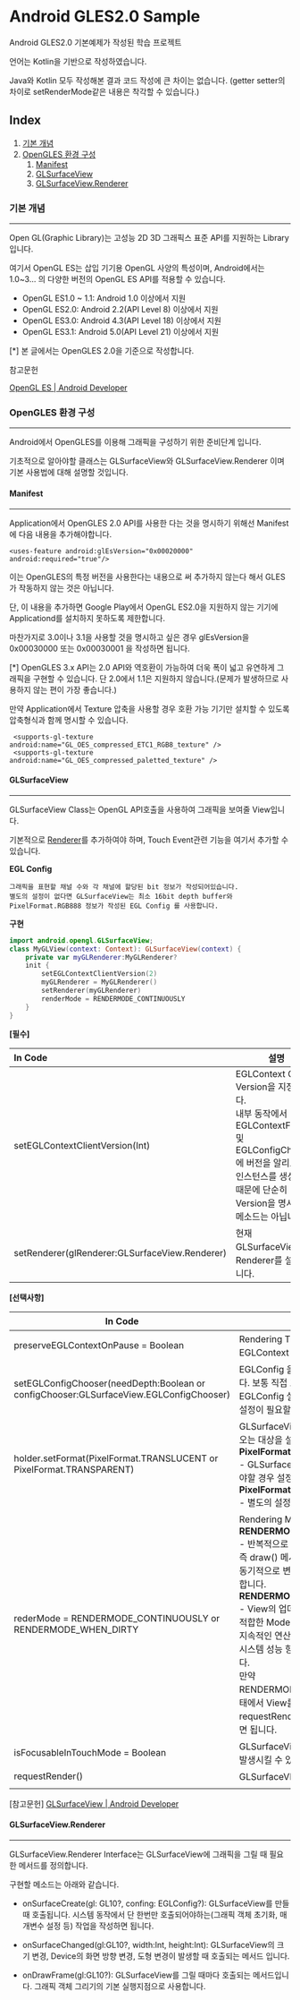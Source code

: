 # Android GLES2.0 Sample

Android GLES2.0 기본예제가 작성된 학습 프로젝트



언어는 Kotlin을 기반으로 작성하였습니다. 

Java와 Kotlin 모두 작성해본 결과 코드 작성에 큰 차이는 없습니다. (getter setter의 차이로 setRenderMode같은 내용은 착각할 수 있습니다.)

## Index

1. [기본 개념](#기본-개념)
2. [OpenGLES 환경 구성](#opengles-환경-구성)
   1. [Manifest](#manifest)
   2. [GLSurfaceView](#glsurfaceview)
   3. [GLSurfaceView.Renderer](#glsurfaceview.renderer)

### 기본 개념

---

Open GL(Graphic Library)는 고성능 2D 3D 그래픽스 표준 API를 지원하는 Library입니다.

여기서 OpenGL ES는 삽입 기기용 OpenGL 사양의 특성이며, Android에서는 1.0~3... 의 다양한 버전의 OpenGL ES API를 적용할 수 있습니다.



- OpenGL ES1.0 ~ 1.1: Android 1.0 이상에서 지원
- OpenGL ES2.0: Android 2.2(API Level 8) 이상에서 지원
- OpenGL ES3.0: Android 4.3(API Level 18) 이상에서 지원
- OpenGL ES3.1: Android 5.0(API Level 21) 이상에서 지원



[*] 본 글에서는 OpenGLES 2.0을 기준으로 작성합니다.

참고문헌

[OpenGL ES | Android Developer](https://developer.android.com/guide/topics/graphics/opengl?hl=ko)



### OpenGLES 환경 구성

---

Android에서 OpenGLES를 이용해 그래픽을 구성하기 위한 준비단계 입니다.

기초적으로 알아야할 클래스는 GLSurfaceView와 GLSurfaceView.Renderer 이며 기본 사용법에 대해 설명할 것입니다.



#### Manifest

---

Application에서 OpenGLES 2.0 API를 사용한 다는 것을 명시하기 위해선 Manifest에 다음 내용을 추가해야합니다. 

```
<uses-feature android:glEsVersion="0x00020000" android:required="true"/>
```

이는 OpenGLES의 특정 버전을 사용한다는 내용으로 써 추가하지 않는다 해서 GLES가 작동하지 않는 것은 아닙니다. 

단, 이 내용을 추가하면 Google Play에서 OpenGL ES2.0을 지원하지 않는 기기에 Applicationd를 설치하지 못하도록 제한합니다.

마찬가지로 3.0이나 3.1을 사용할 것을 명시하고 싶은 경우 glEsVersion을 0x00030000 또는 0x00030001 을 작성하면 됩니다.



[*] OpenGLES 3.x API는 2.0 API와 역호환이 가능하여 더욱 폭이 넓고 유연하게 그래픽을 구현할 수 있습니다. 단 2.0에서 1.1은 지원하지 않습니다.(문제가 발생하므로 사용하지 않는 편이 가장 좋습니다.)



만약 Application에서 Texture 압축을 사용할 경우 호환 가능 기기만 설치할 수 있도록  압축형식과 함께 명시할 수 있습니다.

```
 <supports-gl-texture android:name="GL_OES_compressed_ETC1_RGB8_texture" />
 <supports-gl-texture android:name="GL_OES_compressed_paletted_texture" />
```



#### GLSurfaceView

---

GLSurfaceView Class는 OpenGL API호출을 사용하여 그래픽을 보여줄 View입니다.

기본적으로 [Renderer](#glsurfaceview.renderer)를 추가하여야 하며, Touch Event관련 기능을 여기서 추가할 수 있습니다.

**EGL Config**

```
그래픽을 표현할 채널 수와 각 채널에 할당된 bit 정보가 작성되어있습니다. 
별도의 설정이 없다면 GLSurfaceView는 최소 16bit depth buffer와 PixelFormat.RGB888 정보가 작성된 EGL Config 를 사용합니다.
```



**구현**

```kotlin
import android.opengl.GLSurfaceView;
class MyGLView(context: Context): GLSurfaceView(context) {
    private var myGLRenderer:MyGLRenderer?
    init {
        setEGLContextClientVersion(2)
        myGLRenderer = MyGLRenderer()
        setRenderer(myGLRenderer)
        renderMode = RENDERMODE_CONTINUOUSLY
    }
}
```



**[필수]**

| In Code                                        | 설명                                                         |
| :--------------------------------------------- | ------------------------------------------------------------ |
| setEGLContextClientVersion(Int)                | EGLContext Client Version을 지정합니다.<br />내부 동작에서 EGLContextFactory 및 EGLConfigChooser에 버전을 알리고 각 인스턴스를 생성하기 때문에 단순히 Version을 명시하는 메소드는 아닙니다. |
| setRenderer(glRenderer:GLSurfaceView.Renderer) | 현재 GLSurfaceView의 Renderer를 설정합니다.                  |



**[선택사항]**

| In Code                                                      | 설명                                                         |
| ------------------------------------------------------------ | ------------------------------------------------------------ |
| preserveEGLContextOnPause = Boolean                          | Rendering Thread를 일시 중지하고 EGLContext 값을 축소합니다. |
| setEGLConfigChooser(needDepth:Boolean or configChooser:GLSurfaceView.EGLConfigChooser) | EGLConfig 을 선택하는 메서드 입니다. 보통 직접 호출할 일이 없고, 위에 EGLConfig 설명에 작성된 정보 외의 설정이 필요할 경우 지정하면 됩니다. |
| holder.setFormat(PixelFormat.TRANSLUCENT or PixelFormat.TRANSPARENT) | GLSurfaceView의 구성 표면을 가져오는 대상을 설정할 수 있습니다.<br />**PixelFormat.TRANSLUCENT**<br />- GLSurfaceView의 배경이 투명해야할 경우 설정할 수 있습니다.<br />**PixelFormat.TRANSPARENT**<br />- 별도의 설정할 필요가 없습니다. |
| rederMode = RENDERMODE_CONTINUOUSLY or RENDERMODE_WHEN_DIRTY | Rendering Mode를 설정합니다. <br />**RENDERMODE_CONTINUOUSLY**<br />- 반복적으로 랜더링을 진행합니다. 즉 draw() 메서드가 계속 호출되어 비동기적으로 변화해야하는 대상에 적합합니다.<br />**RENDERMODE_WHEN_DIRTY**<br />- View의 업데이트가 필요 없을 때 적합한 Mode입니다. GPU와 CPU의 지속적인 연산이 없으므로 배터리 및 시스템 성능 향상을 확인할 수 있습니다. <br />만약 RENDERMODE_WHEN_DIRTY 상태에서 View를 업데이트 하려는 경우 requestRender() 메서드를 호출하면 됩니다. |
| isFocusableInTouchMode = Boolean                             | GLSurfaceView가 Touch Event를 발생시킬 수 있습니다.          |
| requestRender()                                              | GLSurfaceVIew를 Update합니다.                                |
|                                                              |                                                              |





[참고문헌] [GLSurfaceView | Android Developer](https://developer.android.com/reference/android/opengl/GLSurfaceView)

#### GLSurfaceView.Renderer

---

GLSurfaceView.Renderer Interface는 GLSurfaceView에 그래픽을 그릴 때 필요한 메서드를 정의합니다.

구현할 메소드는 아래와 같습니다.

- onSurfaceCreate(gl: GL10?, confing: EGLConfig?): GLSurfaceView를 만들 때 호출됩니다. 시스템 동작에서 단 한번만 호출되어야하는(그래픽 객체 초기화, 매개변수 설정 등) 작업을 작성하면 됩니다. 

- onSurfaceChanged(gl:GL10?, width:Int, height:Int):  GLSurfaceView의 크기 변경, Device의 화면 방향 변경, 도형 변경이 발생할 때 호출되는 메서드 입니다.

- onDrawFrame(gl:GL10?): GLSurfaceView를 그릴 때마다 호출되는 메서드입니다. 그래픽 객체 그리기의 기본 실행지점으로 사용합니다.

  